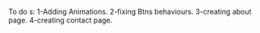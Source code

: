 To do s:
 1-Adding Animations.
 2-fixing Btns behaviours.
 3-creating about page.
 4-creating contact page.
